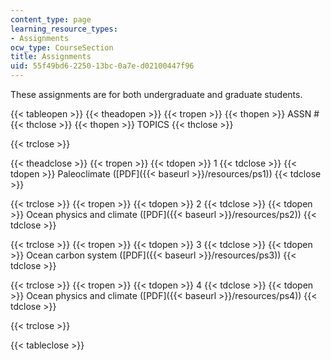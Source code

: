 ```yaml
---
content_type: page
learning_resource_types:
- Assignments
ocw_type: CourseSection
title: Assignments
uid: 55f49bd6-2250-13bc-0a7e-d02100447f96
---
```


These assignments are for both undergraduate and graduate students.

{{< tableopen >}}
{{< theadopen >}}
{{< tropen >}}
{{< thopen >}}
ASSN #
{{< thclose >}}
{{< thopen >}}
TOPICS
{{< thclose >}}

{{< trclose >}}

{{< theadclose >}}
{{< tropen >}}
{{< tdopen >}}
1
{{< tdclose >}}
{{< tdopen >}}
Paleoclimate ([PDF]({{< baseurl >}}/resources/ps1))
{{< tdclose >}}

{{< trclose >}}
{{< tropen >}}
{{< tdopen >}}
2
{{< tdclose >}}
{{< tdopen >}}
Ocean physics and climate ([PDF]({{< baseurl >}}/resources/ps2))
{{< tdclose >}}

{{< trclose >}}
{{< tropen >}}
{{< tdopen >}}
3
{{< tdclose >}}
{{< tdopen >}}
Ocean carbon system ([PDF]({{< baseurl >}}/resources/ps3))
{{< tdclose >}}

{{< trclose >}}
{{< tropen >}}
{{< tdopen >}}
4
{{< tdclose >}}
{{< tdopen >}}
Ocean physics and climate ([PDF]({{< baseurl >}}/resources/ps4))
{{< tdclose >}}

{{< trclose >}}

{{< tableclose >}}